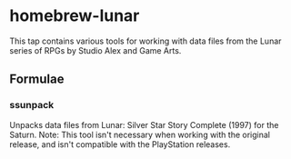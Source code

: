 # homebrew-lunar

This tap contains various tools for working with data files from the Lunar series of RPGs by Studio Alex and Game Arts.

## Formulae

### ssunpack

Unpacks data files from Lunar: Silver Star Story Complete (1997) for the Saturn. Note: This tool isn't necessary when working with the original release, and isn't compatible with the PlayStation releases.
